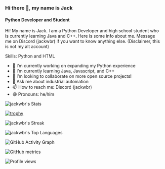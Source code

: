 ### Hi there 👋, my name is Jack                          
#### Python Developer and Student                       
                 
Hi! My name is Jack. I am a Python Developer and high school student who is currently learning Java and C++. Here is some info about me. Message me on Discord  (jackwbr) if you want to know anything else. (Disclaimer, this is not my alt account)                 
            
      
       
Skills: Python and HTML              
  
- 🔭 I’m currently working on expanding my Python experience    
- 🌱 I’m currently learning Java, Javascript, and C++        
- 👯 I’m looking to collaborate on more open source projects! 
- 💬 Ask me about industrial automation  
- 📫 How to reach me: Discord (jackwbr)  
- 😄 Pronouns: he/him  

![jackwbr's Stats](https://github-readme-stats.vercel.app/api?username=jackwbr&theme=prussian&show_icons=true&hide_border=true&count_private=true)

[![trophy](https://github-profile-trophy.vercel.app/?username=jackwbr)](https://github.com/ryo-ma/github-profile-trophy)

![jackwbr's Streak](https://github-readme-streak-stats.herokuapp.com/?user=jackwbr&theme=prussian&hide_border=true)

![jackwbr's Top Languages](https://github-readme-stats.vercel.app/api/top-langs/?username=jackwbr&theme=prussian&show_icons=true&hide_border=true&layout=compact)

![GitHub Activity Graph](https://activity-graph.herokuapp.com/graph?username=jackwbr)  

![GitHub metrics](https://metrics.lecoq.io/jackwbr)  

![Profile views](https://gpvc.arturio.dev/[jackwbr])
